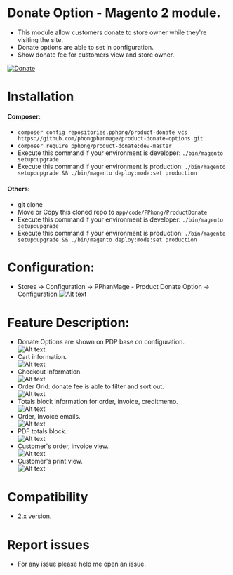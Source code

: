 # Donate Option - Magento 2 module.
- This module allow customers donate to store owner while they're visiting the site.
- Donate options are able to set in configuration.
- Show donate fee for customers view and store owner.


[![Donate](https://img.shields.io/badge/Donate-PayPal-green.svg)](https://www.paypal.me/phongphanmage)


# Installation
#### Composer:  
- `composer config repositories.pphong/product-donate vcs https://github.com/phongphanmage/product-donate-options.git`
- `composer require pphong/product-donate:dev-master`
- Execute this command if your environment is developer: `./bin/magento setup:upgrade`
- Execute this command if your environment is production: `./bin/magento setup:upgrade && ./bin/magento deploy:mode:set production`
#### Others:
- git clone
- Move or Copy this cloned repo to `app/code/PPhong/ProductDonate`
- Execute this command if your environment is developer: `./bin/magento setup:upgrade`
- Execute this command if your environment is production: `./bin/magento setup:upgrade && ./bin/magento deploy:mode:set production`
 

# Configuration:
- Stores -> Configuration -> PPhanMage - Product Donate Option -> Configuration
![Alt text](images/configuration.png?raw=true "Configuration")

# Feature Description:
- Donate Options are shown on PDP base on configuration.<br/>
![Alt text](images/pdp.png?raw=true "Configuration")
- Cart information.<br/>
![Alt text](images/cart.png?raw=true "Cart Information")
- Checkout information.<br/>
![Alt text](images/checkout.png?raw=true "Checkout Information")<br/>
- Order Grid: donate fee is able to filter and sort out.<br/>
![Alt text](images/grid.png?raw=true "Order Grid")<br/>
- Totals block information for order, invoice, creditmemo.<br/>
![Alt text](images/totals_block.png?raw=true "Totals Block")
- Order, Invoice emails.<br/>
![Alt text](images/email.png?raw=true "Email")
- PDF totals block.<br/>
![Alt text](images/pdf.png?raw=true "PDF")
- Customer's order, invoice view.<br/>
![Alt text](images/manage_order.png?raw=true "PDF")
- Customer's print view.<br/>
![Alt text](images/print_order.png?raw=true "PDF")

# Compatibility
- 2.x version.

# Report issues
- For any issue please help me open an issue.

